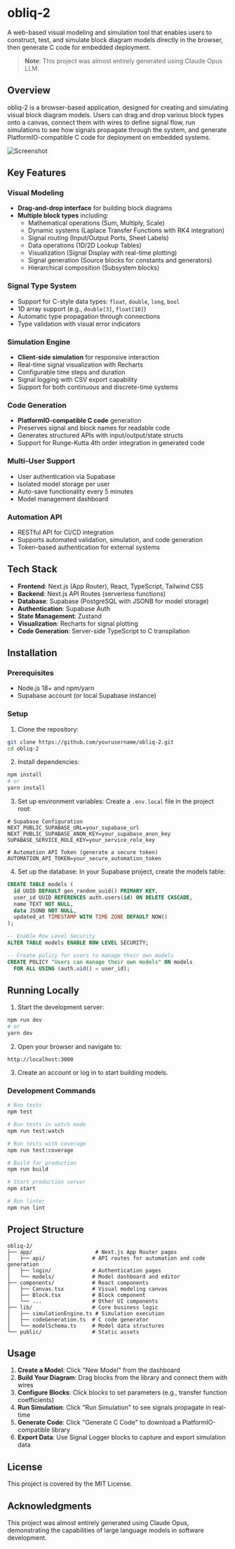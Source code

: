 # obliq-2

A web-based visual modeling and simulation tool that enables users to construct, test, and simulate block diagram models directly in the browser, then generate C code for embedded deployment.

> **Note**: This project was almost entirely generated using Claude Opus LLM.

## Overview

obliq-2 is a browser-based application, designed for creating and simulating visual block diagram models. Users can drag and drop various block types onto a canvas, connect them with wires to define signal flow, run simulations to see how signals propagate through the system, and generate PlatformIO-compatible C code for deployment on embedded systems.

![Screenshot](images/screenshot-01.png)

## Key Features

### Visual Modeling
- **Drag-and-drop interface** for building block diagrams
- **Multiple block types** including:
  - Mathematical operations (Sum, Multiply, Scale)
  - Dynamic systems (Laplace Transfer Functions with RK4 integration)
  - Signal routing (Input/Output Ports, Sheet Labels)
  - Data operations (1D/2D Lookup Tables)
  - Visualization (Signal Display with real-time plotting)
  - Signal generation (Source blocks for constants and generators)
  - Hierarchical composition (Subsystem blocks)

### Signal Type System
- Support for C-style data types: `float`, `double`, `long`, `bool`
- 1D array support (e.g., `double[3]`, `float[10]`)
- Automatic type propagation through connections
- Type validation with visual error indicators

### Simulation Engine
- **Client-side simulation** for responsive interaction
- Real-time signal visualization with Recharts
- Configurable time steps and duration
- Signal logging with CSV export capability
- Support for both continuous and discrete-time systems

### Code Generation
- **PlatformIO-compatible C code** generation
- Preserves signal and block names for readable code
- Generates structured APIs with input/output/state structs
- Support for Runge-Kutta 4th order integration in generated code

### Multi-User Support
- User authentication via Supabase
- Isolated model storage per user
- Auto-save functionality every 5 minutes
- Model management dashboard

### Automation API
- RESTful API for CI/CD integration
- Supports automated validation, simulation, and code generation
- Token-based authentication for external systems

## Tech Stack

- **Frontend**: Next.js (App Router), React, TypeScript, Tailwind CSS
- **Backend**: Next.js API Routes (serverless functions)
- **Database**: Supabase (PostgreSQL with JSONB for model storage)
- **Authentication**: Supabase Auth
- **State Management**: Zustand
- **Visualization**: Recharts for signal plotting
- **Code Generation**: Server-side TypeScript to C transpilation

## Installation

### Prerequisites
- Node.js 18+ and npm/yarn
- Supabase account (or local Supabase instance)

### Setup

1. Clone the repository:
```bash
git clone https://github.com/yourusername/obliq-2.git
cd obliq-2
```

2. Install dependencies:
```bash
npm install
# or
yarn install
```

3. Set up environment variables:
Create a `.env.local` file in the project root:
```env
# Supabase Configuration
NEXT_PUBLIC_SUPABASE_URL=your_supabase_url
NEXT_PUBLIC_SUPABASE_ANON_KEY=your_supabase_anon_key
SUPABASE_SERVICE_ROLE_KEY=your_service_role_key

# Automation API Token (generate a secure token)
AUTOMATION_API_TOKEN=your_secure_automation_token
```

4. Set up the database:
In your Supabase project, create the models table:
```sql
CREATE TABLE models (
  id UUID DEFAULT gen_random_uuid() PRIMARY KEY,
  user_id UUID REFERENCES auth.users(id) ON DELETE CASCADE,
  name TEXT NOT NULL,
  data JSONB NOT NULL,
  updated_at TIMESTAMP WITH TIME ZONE DEFAULT NOW()
);

-- Enable Row Level Security
ALTER TABLE models ENABLE ROW LEVEL SECURITY;

-- Create policy for users to manage their own models
CREATE POLICY "Users can manage their own models" ON models
  FOR ALL USING (auth.uid() = user_id);
```

## Running Locally

1. Start the development server:
```bash
npm run dev
# or
yarn dev
```

2. Open your browser and navigate to:
```
http://localhost:3000
```

3. Create an account or log in to start building models.

### Development Commands

```bash
# Run tests
npm test

# Run tests in watch mode
npm run test:watch

# Run tests with coverage
npm run test:coverage

# Build for production
npm run build

# Start production server
npm start

# Run linter
npm run lint
```

## Project Structure

```
obliq-2/
├── app/                    # Next.js App Router pages
│   ├── api/               # API routes for automation and code generation
│   ├── login/             # Authentication pages
│   └── models/            # Model dashboard and editor
├── components/            # React components
│   ├── Canvas.tsx         # Visual modeling canvas
│   ├── Block.tsx          # Block component
│   └── ...                # Other UI components
├── lib/                   # Core business logic
│   ├── simulationEngine.ts # Simulation execution
│   ├── codeGeneration.ts  # C code generator
│   └── modelSchema.ts     # Model data structures
└── public/                # Static assets
```

## Usage

1. **Create a Model**: Click "New Model" from the dashboard
2. **Build Your Diagram**: Drag blocks from the library and connect them with wires
3. **Configure Blocks**: Click blocks to set parameters (e.g., transfer function coefficients)
4. **Run Simulation**: Click "Run Simulation" to see signals propagate in real-time
5. **Generate Code**: Click "Generate C Code" to download a PlatformIO-compatible library
6. **Export Data**: Use Signal Logger blocks to capture and export simulation data

## License

This project is covered by the MIT License.

## Acknowledgments

This project was almost entirely generated using Claude Opus, demonstrating the capabilities of large language models in software development.